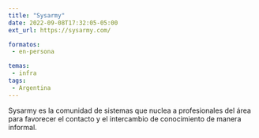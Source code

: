 ```yaml
---
title: "Sysarmy"
date: 2022-09-08T17:32:05-05:00
ext_url: https://sysarmy.com/

formatos:
 - en-persona

temas:
 - infra
tags:
 - Argentina 
---
```


Sysarmy es la comunidad de sistemas que nuclea a profesionales del área para favorecer el contacto y el intercambio de conocimiento de manera informal.